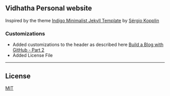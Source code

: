 ## Vidhatha Personal website

Inspired by the theme [Indigo Minimalist Jekyll Template](https://github.com/sergiokopplin/indigo) by [Sérgio Kopplin](https://github.com/sergiokopplin)

### Customizations
- Added customizations to the header as described here [Build a Blog with GitHub - Part 2](http://www.artiannaswamy.com/build-a-github-blog-part-2#different-headers)
- Added License File

---
## License

[MIT](https://github.com/vidhatha/vidhatha.github.io/blob/gh-pages/LICENSE)
